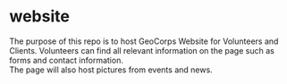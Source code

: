 # website

The purpose of this repo is to host GeoCorps Website for Volunteers and Clients. Volunteers can find all relevant information on the page such as forms and contact information.  
The page will also host  pictures from events and news.
